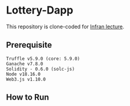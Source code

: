 # Lottery-Dapp
This repository is clone-coded for [Infran lecture](https://www.inflearn.com/course/ethereum-dapp/dashboard).

## Prerequisite
```
Truffle v5.9.0 (core: 5.9.0)
Ganache v7.8.0
Solidity - 0.6.0 (solc-js)
Node v18.16.0
Web3.js v1.10.0
```
## How to Run
